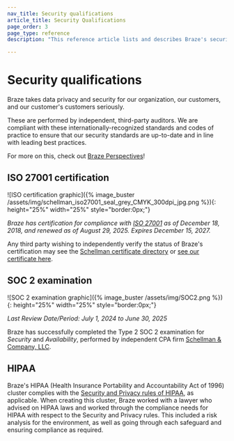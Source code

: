 ```yaml
---
nav_title: Security qualifications
article_title: Security Qualifications
page_order: 3
page_type: reference
description: "This reference article lists and describes Braze's security qualifications."

---
```


<!--
Warning! Other than routine updates to the ISO certification or SOC 2 examination dates and links, don't make any changes to this document without approval from the legal department.
-->

# Security qualifications

Braze takes data privacy and security for our organization, our customers, and our customer's customers seriously.

These are performed by independent, third-party auditors. We are compliant with these internationally-recognized standards and codes of practice to ensure that our security standards are up-to-date and in line with leading best practices.

For more on this, check out [Braze Perspectives](https://www.braze.com/perspectives/article/braze-soc-2-iso-27001-certified)!

## ISO 27001 certification

![ISO certification graphic]({% image_buster /assets/img/schellman_iso27001_seal_grey_CMYK_300dpi_jpg.png %}){: height="25%" width="25%" style="border:0px;"}

_Braze has certification for compliance with [ISO 27001](https://www.iso.org/standard/27001) as of December 18, 2018, and renewed as of August 29, 2025. Expires December 15, 2027._

Any third party wishing to independently verify the status of Braze's certification may see the [Schellman certificate directory](https://www.schellman.com/certificate-directory?certificateNumber=1504855-9) or [see our certificate here]({{site.baseurl}}/assets/pdf/Braze_ISO_Cert.pdf).

## SOC 2 examination

![SOC 2 examination graphic]({% image_buster /assets/img/SOC2.png %}){: height="25%" width="25%" style="border:0px;"}

_Last Review Date/Period: July 1, 2024 to June 30, 2025_

Braze has successfully completed the Type 2 SOC 2 examination for _Security_ and _Availability_, performed by independent CPA firm [Schellman & Company, LLC](https://www.schellman.com/).

## HIPAA

Braze's HIPAA (Health Insurance Portability and Accountability Act of 1996) cluster complies with the [Security and Privacy rules of HIPAA](https://aspe.hhs.gov/report/health-insurance-portability-and-accountability-act-1996), as applicable. When creating this cluster, Braze worked with a lawyer who advised on HIPAA laws and worked through the compliance needs for HIPAA with respect to the Security and Privacy rules. This included a risk analysis for the environment, as well as going through each safeguard and ensuring compliance as required.

